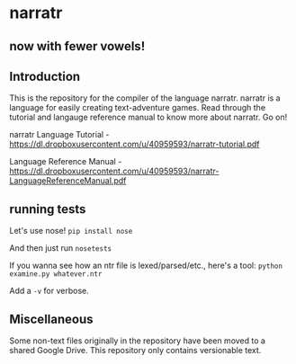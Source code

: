 # narratr
## now with fewer vowels!

## Introduction

This is the repository for the compiler of the language narratr. narratr is a language for easily creating text-adventure games. Read through the tutorial and langauge reference manual to know more about narratr. Go on!

narratr Language Tutorial - https://dl.dropboxusercontent.com/u/40959593/narratr-tutorial.pdf

Language Reference Manual - https://dl.dropboxusercontent.com/u/40959593/narratr-LanguageReferenceManual.pdf

## running tests
Let's use nose!
`pip install nose`

And then just run `nosetests`

If you wanna see how an ntr file is lexed/parsed/etc., here's a tool:
`python examine.py whatever.ntr`

Add a `-v` for verbose.

## Miscellaneous

Some non-text files originally in the repository have been moved to a shared Google Drive. This repository only contains versionable text.
